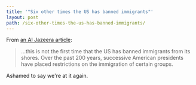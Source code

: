 ```yaml
---
title: '"Six other times the US has banned immigrants"'
layout: post
path: /six-other-times-the-us-has-banned-immigrants/
---
```


From [an Al Jazeera article](https://www.aljazeera.com/indepth/features/2017/01/times-banned-immigrants-170128183528941.html):

> ...this is not the first time that the US has banned immigrants from its shores. Over the past 200 years, successive American presidents have placed restrictions on the immigration of certain groups.

Ashamed to say we're at it again.
